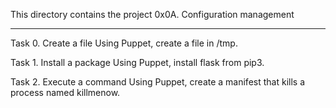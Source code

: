 This directory contains the project 0x0A. Configuration management

--------------------------------------------
Task 0. Create a file
Using Puppet, create a file in /tmp.

Task 1. Install a package
Using Puppet, install flask from pip3.

Task 2. Execute a command
Using Puppet, create a manifest that kills a process named killmenow.
